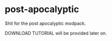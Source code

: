 # post-apocalyptic
Shit for the post apocalyptic modpack.

DOWNLOAD TUTORIAL will be provided later on.
